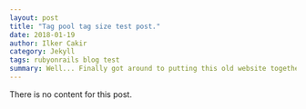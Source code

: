 ```yaml
---
layout: post
title: "Tag pool tag size test post."
date: 2018-01-19
author: Ilker Cakir
category: Jekyll
tags: rubyonrails blog test
summary: Well... Finally got around to putting this old website together. Neat thing about it - powered by [Jekyll](http://jekyllrb.com) and I can use Markdown to author my posts. It actually is a lot easier than I thought it was going to be.
---
```

There is no content for this post.
